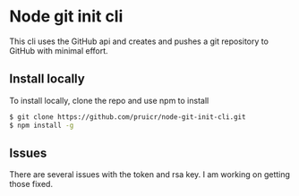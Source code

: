 # Node git init cli

This cli uses the GitHub api and creates and pushes a git repository to GitHub with minimal effort.

## Install locally

To install locally, clone the repo and use npm to install

```sh
$ git clone https://github.com/pruicr/node-git-init-cli.git
$ npm install -g
```

## Issues

There are several issues with the token and rsa key. I am working on getting those fixed.

